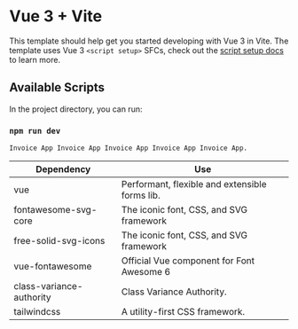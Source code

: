 # Vue 3 + Vite

This template should help get you started developing with Vue 3 in Vite. The template uses Vue 3 `<script setup>` SFCs, check out the [script setup docs](https://v3.vuejs.org/api/sfc-script-setup.html#sfc-script-setup) to learn more.

## Available Scripts

In the project directory, you can run:

### `npm run dev`

`Invoice App Invoice App Invoice App Invoice App Invoice App.`

| **Dependency**          | **Use**                                              |
| ----------------        | ---------------------------------------------------- |
| vue                     | Performant, flexible and extensible forms lib.       |
| fontawesome-svg-core    | The iconic font, CSS, and SVG framework              |
| free-solid-svg-icons    | The iconic font, CSS, and SVG framework              |
| vue-fontawesome         | Official Vue component for Font Awesome 6            |
| class-variance-authority| Class Variance Authority.                            |
| tailwindcss             | A utility-first CSS framework.                       |
